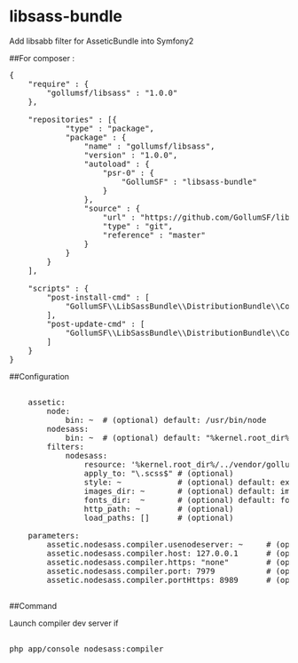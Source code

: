 # libsass-bundle
Add libsabb filter for AsseticBundle into Symfony2


##For composer :

<pre>
{
	"require" : {
		"gollumsf/libsass" : "1.0.0"
	},
	
	"repositories" : [{
			"type" : "package",
			"package" : {
				"name" : "gollumsf/libsass",
				"version" : "1.0.0",
				"autoload" : {
					"psr-0" : {
						"GollumSF" : "libsass-bundle"
					}
				},
				"source" : {
					"url" : "https://github.com/GollumSF/libsass-bundle.git",
					"type" : "git",
					"reference" : "master"
				}
			}
		}
	],
	
	"scripts" : {
		"post-install-cmd" : [
			"GollumSF\\LibSassBundle\\DistributionBundle\\Composer\\ScriptHandler::submoduleInstall"
		],
		"post-update-cmd" : [
			"GollumSF\\LibSassBundle\\DistributionBundle\\Composer\\ScriptHandler::submoduleUpdate"
		]
	}
}
</pre>

##Configuration

<pre>
	
	assetic:
		node:
			bin: ~  # (optional) default: /usr/bin/node
		nodesass:
			bin: ~  # (optional) default: "%kernel.root_dir%/../vendor/gollumsf/libsass/node-sass/bin/node-sass"
		filters:
			nodesass:
				resource: '%kernel.root_dir%/../vendor/gollumsf/libsass/libsass-bundle/GollumSF/LibSassBundle/Resources/config/nodesass.xml'
				apply_to: "\.scss$" # (optional)
				style: ~            # (optional) default: expanded
				images_dir: ~       # (optional) default: images
				fonts_dir:  ~       # (optional) default: fonts
				http_path: ~        # (optional) 
				load_paths: []      # (optional) 
				
	parameters:
		assetic.nodesass.compiler.usenodeserver: ~     # (optional) default: false       Enabled generate assets routes for node compiler server (Only dor DEV)
		assetic.nodesass.compiler.host: 127.0.0.1      # (optional) default: "127.0.0.1" Host for node compiler server
		assetic.nodesass.compiler.https: "none"        # (optional) default: "none"      must be "none", "detect", "full" for http/https route generated
		assetic.nodesass.compiler.port: 7979           # (optional) default: 7979        HTTP port for compiler server
		assetic.nodesass.compiler.portHttps: 8989      # (optional) default: 8989        HTTPS port for compiler server
					
</pre>

##Command

Launch compiler dev server if  
<pre>	
php app/console nodesass:compiler
</pre>


